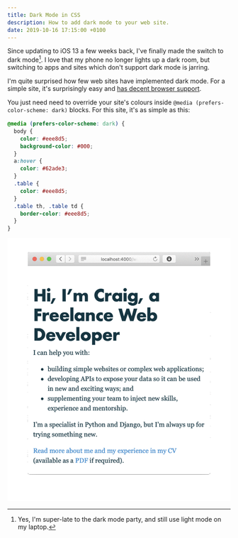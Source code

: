 ```yaml
---
title: Dark Mode in CSS
description: How to add dark mode to your web site.
date: 2019-10-16 17:15:00 +0100
---
```


Since updating to iOS 13 a few weeks back, I've finally made the switch to dark mode[^late-to-the-party]. I love that my phone no longer lights up a dark room, but switching to apps and sites which don't support dark mode is jarring.

I'm quite surprised how few web sites have implemented dark mode. For a simple site, it's surprisingly easy and [has decent browser support](https://caniuse.com/#search=prefers-color-scheme).

You just need need to override your site's colours inside `@media (prefers-color-scheme: dark)` blocks. For this site, it's as simple as this:

```css
@media (prefers-color-scheme: dark) {
  body {
    color: #eee8d5;
    background-color: #000;
  }
  a:hover {
    color: #62ade3;
  }
  .table {
    color: #eee8d5;
  }
  .table th, .table td {
    border-color: #eee8d5;
  }
}
```

![Animation switching between light and dark modes](/assets/dark-mode/dark-mode.gif)

[^late-to-the-party]: Yes, I'm super-late to the dark mode party, and still use light mode on my laptop.
